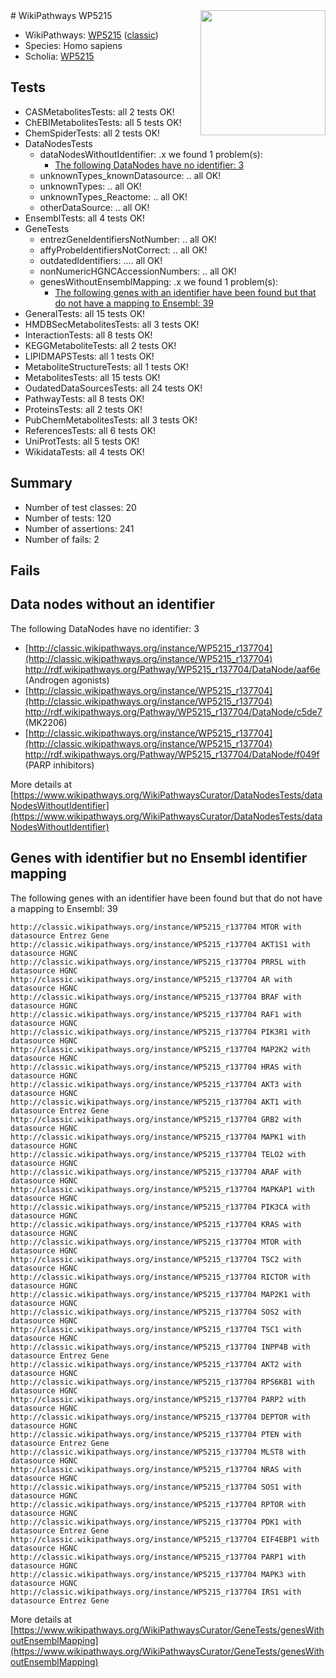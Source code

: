 <img style="float: right; width: 200px" src="https://upload.wikimedia.org/wikipedia/commons/thumb/8/83/Wplogo_with_text_500.png/640px-Wplogo_with_text_500.png" />
# WikiPathways WP5215

* WikiPathways: [WP5215](https://wikipathways.org/pathways/WP5215) ([classic](https://classic.wikipathways.org/instance/WP5215))
* Species: Homo sapiens
* Scholia: [WP5215](https://scholia.toolforge.org/wikipathways/WP5215)
## Tests
* CASMetabolitesTests: all 2 tests OK!
* ChEBIMetabolitesTests: all 5 tests OK!
* ChemSpiderTests: all 2 tests OK!
* DataNodesTests
    * dataNodesWithoutIdentifier: .x we found 1 problem(s):
        * [The following DataNodes have no identifier: 3](#d2d32fa2)
    * unknownTypes_knownDatasource: .. all OK!
    * unknownTypes: .. all OK!
    * unknownTypes_Reactome: .. all OK!
    * otherDataSource: .. all OK!
* EnsemblTests: all 4 tests OK!
* GeneTests
    * entrezGeneIdentifiersNotNumber: .. all OK!
    * affyProbeIdentifiersNotCorrect: .. all OK!
    * outdatedIdentifiers: .... all OK!
    * nonNumericHGNCAccessionNumbers: .. all OK!
    * genesWithoutEnsemblMapping: .x we found 1 problem(s):
        * [The following genes with an identifier have been found but that do not have a mapping to Ensembl: 39](#c4e54354)
* GeneralTests: all 15 tests OK!
* HMDBSecMetabolitesTests: all 3 tests OK!
* InteractionTests: all 8 tests OK!
* KEGGMetaboliteTests: all 2 tests OK!
* LIPIDMAPSTests: all 1 tests OK!
* MetaboliteStructureTests: all 1 tests OK!
* MetabolitesTests: all 15 tests OK!
* OudatedDataSourcesTests: all 24 tests OK!
* PathwayTests: all 8 tests OK!
* ProteinsTests: all 2 tests OK!
* PubChemMetabolitesTests: all 3 tests OK!
* ReferencesTests: all 6 tests OK!
* UniProtTests: all 5 tests OK!
* WikidataTests: all 4 tests OK!


## Summary

* Number of test classes: 20
* Number of tests: 120
* Number of assertions: 241
* Number of fails: 2

## Fails

<a name="d2d32fa2" />

## Data nodes without an identifier

The following DataNodes have no identifier: 3

* [http://classic.wikipathways.org/instance/WP5215_r137704](http://classic.wikipathways.org/instance/WP5215_r137704) http://rdf.wikipathways.org/Pathway/WP5215_r137704/DataNode/aaf6e (Androgen 
agonists)
* [http://classic.wikipathways.org/instance/WP5215_r137704](http://classic.wikipathways.org/instance/WP5215_r137704) http://rdf.wikipathways.org/Pathway/WP5215_r137704/DataNode/c5de7 (MK2206)
* [http://classic.wikipathways.org/instance/WP5215_r137704](http://classic.wikipathways.org/instance/WP5215_r137704) http://rdf.wikipathways.org/Pathway/WP5215_r137704/DataNode/f049f (PARP
inhibitors)


More details at [https://www.wikipathways.org/WikiPathwaysCurator/DataNodesTests/dataNodesWithoutIdentifier](https://www.wikipathways.org/WikiPathwaysCurator/DataNodesTests/dataNodesWithoutIdentifier)

<a name="c4e54354" />

## Genes with identifier but no Ensembl identifier mapping

The following genes with an identifier have been found but that do not have a mapping to Ensembl: 39
```
http://classic.wikipathways.org/instance/WP5215_r137704 MTOR with datasource Entrez Gene
http://classic.wikipathways.org/instance/WP5215_r137704 AKT1S1 with datasource HGNC
http://classic.wikipathways.org/instance/WP5215_r137704 PRR5L with datasource HGNC
http://classic.wikipathways.org/instance/WP5215_r137704 AR with datasource HGNC
http://classic.wikipathways.org/instance/WP5215_r137704 BRAF with datasource HGNC
http://classic.wikipathways.org/instance/WP5215_r137704 RAF1 with datasource HGNC
http://classic.wikipathways.org/instance/WP5215_r137704 PIK3R1 with datasource HGNC
http://classic.wikipathways.org/instance/WP5215_r137704 MAP2K2 with datasource HGNC
http://classic.wikipathways.org/instance/WP5215_r137704 HRAS with datasource HGNC
http://classic.wikipathways.org/instance/WP5215_r137704 AKT3 with datasource HGNC
http://classic.wikipathways.org/instance/WP5215_r137704 AKT1 with datasource Entrez Gene
http://classic.wikipathways.org/instance/WP5215_r137704 GRB2 with datasource HGNC
http://classic.wikipathways.org/instance/WP5215_r137704 MAPK1 with datasource HGNC
http://classic.wikipathways.org/instance/WP5215_r137704 TELO2 with datasource HGNC
http://classic.wikipathways.org/instance/WP5215_r137704 ARAF with datasource HGNC
http://classic.wikipathways.org/instance/WP5215_r137704 MAPKAP1 with datasource HGNC
http://classic.wikipathways.org/instance/WP5215_r137704 PIK3CA with datasource HGNC
http://classic.wikipathways.org/instance/WP5215_r137704 KRAS with datasource HGNC
http://classic.wikipathways.org/instance/WP5215_r137704 MTOR with datasource HGNC
http://classic.wikipathways.org/instance/WP5215_r137704 TSC2 with datasource HGNC
http://classic.wikipathways.org/instance/WP5215_r137704 RICTOR with datasource HGNC
http://classic.wikipathways.org/instance/WP5215_r137704 MAP2K1 with datasource HGNC
http://classic.wikipathways.org/instance/WP5215_r137704 SOS2 with datasource HGNC
http://classic.wikipathways.org/instance/WP5215_r137704 TSC1 with datasource HGNC
http://classic.wikipathways.org/instance/WP5215_r137704 INPP4B with datasource Entrez Gene
http://classic.wikipathways.org/instance/WP5215_r137704 AKT2 with datasource HGNC
http://classic.wikipathways.org/instance/WP5215_r137704 RPS6KB1 with datasource HGNC
http://classic.wikipathways.org/instance/WP5215_r137704 PARP2 with datasource HGNC
http://classic.wikipathways.org/instance/WP5215_r137704 DEPTOR with datasource HGNC
http://classic.wikipathways.org/instance/WP5215_r137704 PTEN with datasource Entrez Gene
http://classic.wikipathways.org/instance/WP5215_r137704 MLST8 with datasource HGNC
http://classic.wikipathways.org/instance/WP5215_r137704 NRAS with datasource HGNC
http://classic.wikipathways.org/instance/WP5215_r137704 SOS1 with datasource HGNC
http://classic.wikipathways.org/instance/WP5215_r137704 RPTOR with datasource HGNC
http://classic.wikipathways.org/instance/WP5215_r137704 PDK1 with datasource Entrez Gene
http://classic.wikipathways.org/instance/WP5215_r137704 EIF4EBP1 with datasource HGNC
http://classic.wikipathways.org/instance/WP5215_r137704 PARP1 with datasource HGNC
http://classic.wikipathways.org/instance/WP5215_r137704 MAPK3 with datasource HGNC
http://classic.wikipathways.org/instance/WP5215_r137704 IRS1 with datasource Entrez Gene
```

More details at [https://www.wikipathways.org/WikiPathwaysCurator/GeneTests/genesWithoutEnsemblMapping](https://www.wikipathways.org/WikiPathwaysCurator/GeneTests/genesWithoutEnsemblMapping)

